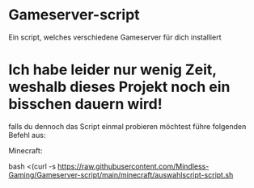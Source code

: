# Gameserver-script
Ein script, welches verschiedene Gameserver für dich installiert


# Ich habe leider nur wenig Zeit, weshalb dieses Projekt noch ein bisschen dauern wird!


falls du dennoch das Script einmal probieren möchtest führe folgenden Befehl aus:

Minecraft:

bash <(curl -s https://raw.githubusercontent.com/Mindless-Gaming/Gameserver-script/main/minecraft/auswahlscript-script.sh
